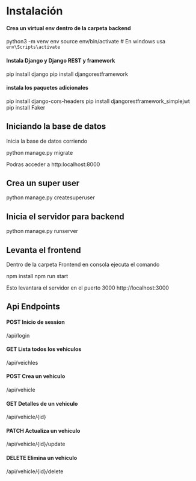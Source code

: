 # Instalación
#### Crea un virtual env dentro de la carpeta backend
python3 -m venv env
source env/bin/activate  # En windows usa `env\Scripts\activate`

#### Instala Django y Django REST y framework 
pip install django
pip install djangorestframework
#### instala los paquetes adicionales
pip install django-cors-headers
pip install djangorestframework_simplejwt
pip install Faker

## Iniciando la base de datos

Inicia la base de datos corriendo 

python manage.py migrate

Podras acceder a
http:localhost:8000

## Crea un super user
python manage.py createsuperuser

## Inicia el servidor para backend
python manage.py runserver

## Levanta el frontend
Dentro de la carpeta Frontend en consola ejecuta el comando 

npm install
npm run start

Esto levantara el servidor en el puerto 3000
http://localhost:3000

## Api Endpoints
#### POST Inicio de session
/api/login

#### GET Lista todos los vehiculos
/api/veichles
#### POST Crea un vehiculo
/api/vehicle
#### GET Detalles de un vehiculo
/api/vehicle/{id}
#### PATCH Actualiza un vehiculo
/api/vehicle/{id}/update
#### DELETE Elimina un vehiculo
/api/vehicle/{id}/delete





